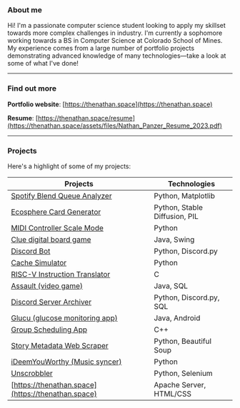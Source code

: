 ### About me

Hi! I'm a passionate computer science student looking to apply my skillset towards more complex challenges in industry. I'm currently a sophomore working towards a BS in Computer Science at Colorado School of Mines. My experience comes from a large number of portfolio projects demonstrating advanced knowledge of many technologies—take a look at some of what I've done!

---

### Find out more

**Portfolio website**: [https://thenathan.space](https://thenathan.space)

**Resume**: [https://thenathan.space/resume](https://thenathan.space/assets/files/Nathan_Panzer_Resume_2023.pdf)

---

### Projects

Here's a highlight of some of my projects:

| Projects                                                                                            | Technologies                  |
| --------------------------------------------------------------------------------------------------- | ----------------------------- |
| [Spotify Blend Queue Analyzer](https://github.com/TheNathanSpace/Spotify-Blend-Queue-Analyzer)      | Python, Matplotlib            |
| [Ecosphere Card Generator](https://github.com/TheNathanSpace/Ecosphere-Art-Generator)               | Python, Stable Diffusion, PIL |
| [MIDI Controller Scale Mode](https://github.com/TheNathanSpace/Launchkey-Mini-FL-Studio-Scale-Mode) | Python                        |
| [Clue digital board game](https://github.com/TheNathanSpace/Clue)                                                                                                    | Java, Swing                              |
| [Discord Bot](https://github.com/TheNathanSpace/Discord-Bot)                                        | Python, Discord.py            |
| [Cache Simulator](https://github.com/TheNathanSpace/Comp-Org-Lab6)                                  | Python                        |
| [RISC-V Instruction Translator](https://github.com/TheNathanSpace/Risc-V-Instruction-Assembler)     | C                             |
| [Assault (video game)](https://github.com/TheNathanSpace/Assault)                                   | Java, SQL                     |
| [Discord Server Archiver](https://github.com/TheNathanSpace/DiscordServerArchiver)                  | Python, Discord.py, SQL       |
| [Glucu (glucose monitoring app)](https://github.com/TheNathanSpace/Glucu)                           | Java, Android                 |
| [Group Scheduling App](https://github.com/TheNathanSpace/Group-Scheduling-App)                      | C++                           |
| [Story Metadata Web Scraper](https://github.com/TheNathanSpace/Story-Metadata-Web-Scraper)          | Python, Beautiful Soup        |
| [iDeemYouWorthy (Music syncer)](https://github.com/TheNathanSpace/iDeemYouWorthy)                   | Python                        |
| [Unscrobbler](https://github.com/TheNathanSpace/Unscrobbler)                                        | Python, Selenium              |
| [https://thenathan.space](https://thenathan.space)                                                  | Apache Server, HTML/CSS       |
